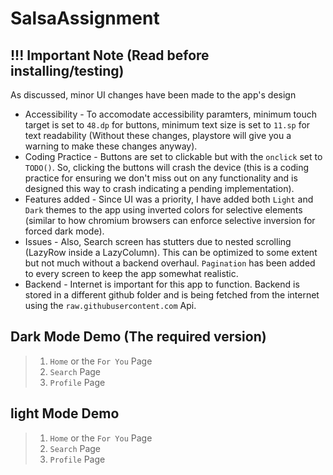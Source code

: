 # SalsaAssignment

## !!! Important Note (Read before installing/testing)

As discussed, minor UI changes have been made to the app's design

- Accessibility - To accomodate accessibility paramters, minimum touch target is set to `48.dp` for buttons, minimum text size is set to `11.sp` for text readability (Without these changes, playstore will give you a warning to make these changes anyway).
- Coding Practice - Buttons are set to clickable but with the `onclick` set to `TODO()`. So, clicking the buttons will crash the device (this is a coding practice for ensuring we don't miss out on any functionality and is designed this way to crash indicating a pending implementation).
- Features added - Since UI was a priority, I have added both `Light` and `Dark` themes to the app using inverted colors for selective elements (similar to how chromium browsers can enforce selective inversion for forced dark mode).
- Issues - Also, Search screen has stutters due to nested scrolling (LazyRow inside a LazyColumn). This can be optimized to some extent but not much without a backend overhaul. `Pagination` has been added to every screen to keep the app somewhat realistic.
- Backend - Internet is important for this app to function. Backend is stored in a different github folder and is being fetched from the internet using the `raw.githubusercontent.com` Api.

## Dark Mode Demo (The required version)

> 1. `Home` or the `For You` Page
> 2. `Search` Page
> 3. `Profile` Page

## light Mode Demo

> 1. `Home` or the `For You` Page
> 2. `Search` Page
> 3. `Profile` Page
